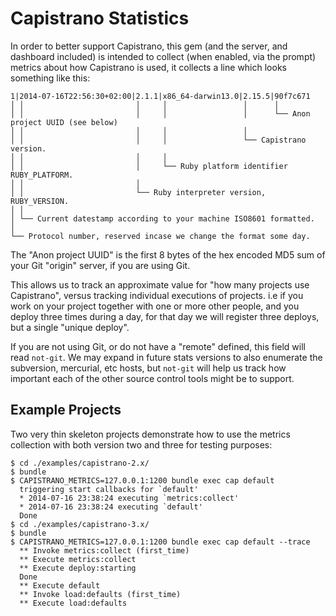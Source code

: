 # Capistrano Statistics

In order to better support Capistrano, this gem (and the server, and dashboard
included) is intended to collect (when enabled, via the prompt) metrics about
how Capistrano is used, it collects a line which looks something like this:

    1|2014-07-16T22:56:30+02:00|2.1.1|x86_64-darwin13.0|2.15.5|90f7c671
    │ │                         │     │                 │      │
    │ │                         │     │                 │      └── Anon project UUID (see below)
    │ │                         │     │                 │
    │ │                         │     │                 └── Capistrano version.
    │ │                         │     │
    │ │                         │     └── Ruby platform identifier RUBY_PLATFORM.
    │ │                         │
    │ │                         └── Ruby interpreter version, RUBY_VERSION.
    │ │
    │ └── Current datestamp according to your machine ISO8601 formatted.
    │
    └── Protocol number, reserved incase we change the format some day.

The "Anon project UUID" is the first 8 bytes of the hex encoded MD5 sum of your
Git "origin" server, if you are using Git.

This allows us to track an approximate value for "how many projects use
Capistrano", versus tracking individual executions of projects. i.e if you work
on your project together with one or more other people, and you deploy three
times during a day, for that day we will register three deploys, but a single
"unique deploy".

If you are not using Git, or do not have a "remote" defined, this field will
read `not-git`. We may expand in future stats versions to also enumerate the
subversion, mercurial, etc hosts, but `not-git` will help us track how
important each of the other source control tools might be to support.

## Example Projects

Two very thin skeleton projects demonstrate how to use the metrics collection
with both version two and three for testing purposes:

    $ cd ./examples/capistrano-2.x/
    $ bundle
    $ CAPISTRANO_METRICS=127.0.0.1:1200 bundle exec cap default
      triggering start callbacks for `default'
      * 2014-07-16 23:38:24 executing `metrics:collect'
      * 2014-07-16 23:38:24 executing `default'
      Done
    $ cd ./examples/capistrano-3.x/
    $ bundle
    $ CAPISTRANO_METRICS=127.0.0.1:1200 bundle exec cap default --trace
      ** Invoke metrics:collect (first_time)
      ** Execute metrics:collect
      ** Execute deploy:starting
      Done
      ** Execute default
      ** Invoke load:defaults (first_time)
      ** Execute load:defaults

